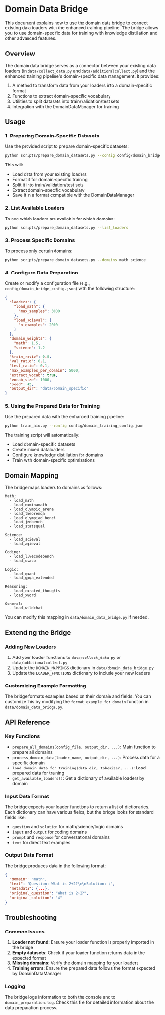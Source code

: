 # Domain Data Bridge

This document explains how to use the domain data bridge to connect existing data loaders with the enhanced training pipeline. The bridge allows you to use domain-specific data for training with knowledge distillation and other advanced features.

## Overview

The domain data bridge serves as a connector between your existing data loaders (in `data/collect_data.py` and `data/additionalcollect.py`) and the enhanced training pipeline's domain-specific data management. It provides:

1. A method to transform data from your loaders into a domain-specific format
2. Functions to extract domain-specific vocabulary
3. Utilities to split datasets into train/validation/test sets
4. Integration with the DomainDataManager for training

## Usage

### 1. Preparing Domain-Specific Datasets

Use the provided script to prepare domain-specific datasets:

```bash
python scripts/prepare_domain_datasets.py --config config/domain_bridge_config.json
```

This will:
- Load data from your existing loaders
- Format it for domain-specific training
- Split it into train/validation/test sets
- Extract domain-specific vocabulary
- Save it in a format compatible with the DomainDataManager

### 2. List Available Loaders

To see which loaders are available for which domains:

```bash
python scripts/prepare_domain_datasets.py --list_loaders
```

### 3. Process Specific Domains

To process only certain domains:

```bash
python scripts/prepare_domain_datasets.py --domains math science
```

### 4. Configure Data Preparation

Create or modify a configuration file (e.g., `config/domain_bridge_config.json`) with the following structure:

```json
{
  "loaders": {
    "load_math": {
      "max_samples": 3000
    },
    "load_scieval": {
      "n_examples": 2000
    }
  },
  "domain_weights": {
    "math": 1.5,
    "science": 1.2
  },
  "train_ratio": 0.8,
  "val_ratio": 0.1,
  "test_ratio": 0.1,
  "max_examples_per_domain": 5000,
  "extract_vocab": true,
  "vocab_size": 1000,
  "seed": 42,
  "output_dir": "data/domain_specific"
}
```

### 5. Using the Prepared Data for Training

Use the prepared data with the enhanced training pipeline:

```bash
python train_aio.py --config config/domain_training_config.json
```

The training script will automatically:
- Load domain-specific datasets
- Create mixed dataloaders
- Configure knowledge distillation for domains
- Train with domain-specific optimizations

## Domain Mapping

The bridge maps loaders to domains as follows:

```
Math:
  - load_math
  - load_numinamath
  - load_olympic_arena
  - load_theoremqa
  - load_olympiad_bench
  - load_jeebench
  - load_statsqual

Science:
  - load_scieval
  - load_agieval

Coding:
  - load_livecodebench
  - load_usaco

Logic:
  - load_quant
  - load_gpqa_extended

Reasoning:
  - load_curated_thoughts
  - load_xword

General:
  - load_wildchat
```

You can modify this mapping in `data/domain_data_bridge.py` if needed.

## Extending the Bridge

### Adding New Loaders

1. Add your loader functions to `data/collect_data.py` or `data/additionalcollect.py`
2. Update the `DOMAIN_MAPPINGS` dictionary in `data/domain_data_bridge.py`
3. Update the `LOADER_FUNCTIONS` dictionary to include your new loaders

### Customizing Example Formatting

The bridge formats examples based on their domain and fields. You can customize this by modifying the `format_example_for_domain` function in `data/domain_data_bridge.py`.

## API Reference

### Key Functions

- `prepare_all_domains(config_file, output_dir, ...)`: Main function to prepare all domains
- `process_domain_data(loader_name, output_dir, ...)`: Process data for a specific domain
- `load_domain_data_for_training(data_dir, tokenizer, ...)`: Load prepared data for training
- `get_available_loaders()`: Get a dictionary of available loaders by domain

### Input Data Format

The bridge expects your loader functions to return a list of dictionaries. Each dictionary can have various fields, but the bridge looks for standard fields like:

- `question` and `solution` for math/science/logic domains
- `input` and `output` for coding domains
- `prompt` and `response` for conversational domains
- `text` for direct text examples

### Output Data Format

The bridge produces data in the following format:

```json
{
  "domain": "math",
  "text": "Question: What is 2+2?\n\nSolution: 4",
  "metadata": {...},
  "original_question": "What is 2+2?",
  "original_solution": "4"
}
```

## Troubleshooting

### Common Issues

1. **Loader not found**: Ensure your loader function is properly imported in the bridge
2. **Empty datasets**: Check if your loader function returns data in the expected format
3. **Missing domains**: Verify the domain mapping for your loaders
4. **Training errors**: Ensure the prepared data follows the format expected by DomainDataManager

### Logging

The bridge logs information to both the console and to `domain_preparation.log`. Check this file for detailed information about the data preparation process.